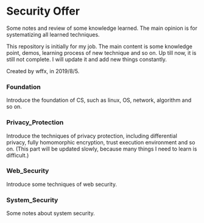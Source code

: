 # Security Offer

Some notes and review of some knowledge learned. The main opinion is for systematizing all learned techniques.

This repository is initially for my job. The main content is some knowledge point, demos, learning process of new technique and so on. Up till now, it is still not complete. I will update it and add new things constantly.

Created by wffx, in 2019/8/5.

### Foundation

Introduce the foundation of CS, such as linux, OS, network, algorithm and so on. 

### Privacy_Protection
Introduce the techniques of privacy protection, including differential privacy, fully homomorphic encryption, trust execution environment and so on. 
(This part will be updated slowly, because many things I need to learn is difficult.)

### Web_Security

Introduce some techniques of web security.

### System_Security

Some notes about system security.

